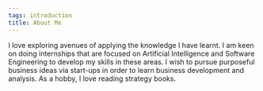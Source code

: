 ```yaml
---
tags: introduction
title: About Me
---
```


I love exploring avenues of applying the knowledge I have learnt. I am keen on doing internships that
are focused on Artificial Intelligence and Software Engineering to develop my skills in these areas. I
wish to pursue purposeful business ideas via start-ups in order to learn business development and
analysis. As a hobby, I love reading strategy books.